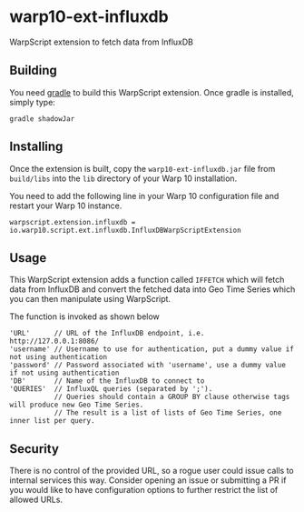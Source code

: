 # warp10-ext-influxdb
WarpScript extension to fetch data from InfluxDB

## Building

You need [gradle](http://www.gradle.org/) to build this WarpScript extension. Once gradle is installed, simply type:

```
gradle shadowJar
```

## Installing

Once the extension is built, copy the `warp10-ext-influxdb.jar` file from `build/libs` into the `lib` directory of your Warp 10 installation.

You need to add the following line in your Warp 10 configuration file and restart your Warp 10 instance.

```
warpscript.extension.influxdb = io.warp10.script.ext.influxdb.InfluxDBWarpScriptExtension
```

## Usage

This WarpScript extension adds a function called `IFFETCH` which will fetch data from InfluxDB and convert the fetched data into Geo Time Series which you can then manipulate using WarpScript.

The function is invoked as shown below

```
'URL'      // URL of the InfluxDB endpoint, i.e. http://127.0.0.1:8086/
'username' // Username to use for authentication, put a dummy value if not using authentication
'password' // Password associated with 'username', use a dummy value if not using authentication
'DB'       // Name of the InfluxDB to connect to
'QUERIES'  // InfluxQL queries (separated by ';').
           // Queries should contain a GROUP BY clause otherwise tags will produce new Geo Time Series.
           // The result is a list of lists of Geo Time Series, one inner list per query.
```

## Security

There is no control of the provided URL, so a rogue user could issue calls to internal services this way. Consider opening an issue or submitting a PR if you would like to have configuration options to further restrict the list of allowed URLs.
